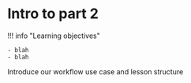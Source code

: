 # Intro to part 2

!!! info "Learning objectives"

    - blah 
    - blah 
    
Introduce our workflow use case and lesson structure 
